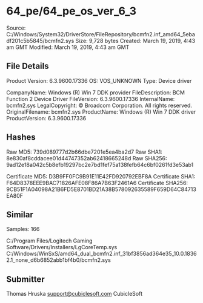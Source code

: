64_pe/64_pe_os_ver_6_3
======================

Source:  C:/Windows/System32/DriverStore/FileRepository/bcmfn2.inf_amd64_5ebadf201c5b5845/bcmfn2.sys
Size:  9,728 bytes
Created:  March 19, 2019, 4:43 am GMT
Modified:  March 19, 2019, 4:43 am GMT

File Details
------------

Product Version:  6.3.9600.17336
OS:  VOS_UNKNOWN
Type:  Device driver

CompanyName:  Windows (R) Win 7 DDK provider
FileDescription:  BCM Function 2  Device Driver
FileVersion:  6.3.9600.17336
InternalName:  bcmfn2.sys
LegalCopyright:  © Broadcom Corporation. All rights reserved.
OriginalFilename:  bcmfn2.sys
ProductName:  Windows (R) Win 7 DDK driver
ProductVersion:  6.3.9600.17336

Hashes
------

Raw MD5:  739d089777d2b66dbe7201e5ea4ba2d7
Raw SHA1:  8e830af8cddacee01d44747352ab62418665248d
Raw SHA256:  9ad12e18a042c5b8efb19297bc2e7bd1fef75a138fefb64c6bf0261fd3e53ab1

Certificate MD5:  D3B9FF0FC9B91E11E42FD920792EBF8A
Certificate SHA1:  F64D8378EEE9BAC71826AFE08F86A7B63F2461A6
Certificate SHA256:  9CB51F1A04098A21B6FD5E8701BD21A38B578092635589F659D64C84713EA80F

Similar
-------

Samples:  166

C:/Program Files/Logitech Gaming Software/Drivers/Installers/LgCoreTemp.sys
C:/Windows/WinSxS/amd64_dual_bcmfn2.inf_31bf3856ad364e35_10.0.18362.1_none_d6b6852abb1bf4b0/bcmfn2.sys

Submitter
---------

Thomas Hruska
support@cubiclesoft.com
CubicleSoft
